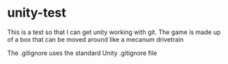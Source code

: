 # unity-test
This is a test so that I can get unity working with git.
The game is made up of a box that can be moved around like a mecanum drivetrain

The .gitignore uses the standard Unity .gitignore file
